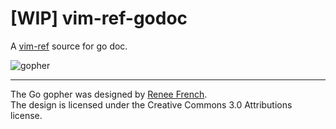 # [WIP] vim-ref-godoc

A [vim-ref](https://github.com/thinca/vim-ref) source for go doc.

![gopher](https://golang.org/doc/gopher/ref.png)

- - -

The Go gopher was designed by [Renee French](http://reneefrench.blogspot.com).  
The design is licensed under the Creative Commons 3.0 Attributions license.  
